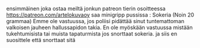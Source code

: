 ensimmäinen joka ostaa meiltä jonkun patreon tierin osoitteessa https://patreon.com/artelokuvaoy saa minigripp pussissa :
Sokeria
(Noin 20 grammaa)
Emme ole vastuussa, jos poliisi pidättää sinut tuntemattoman valkoisen jauheen hallussapidon takia.
En ole myöskään vastuussa mistään tukehtumisista tai muista tapaturmista jos snorttaat sokeria.
ja siis en suosittele että snorttaat sitä
